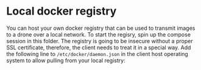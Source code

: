 # Local docker registry

You can host your own docker registry that can be used to transmit images to a drone over a local network.
To start the regisry, spin up the compose session in this folder.
The registry is going to be insecure without a proper SSL certificate, therefore, the client needs to treat it in a special way.
Add the following line to `/etc/docker/daemon.json` in the client host operating system to allow pulling from your local registry:

```json
  
```
